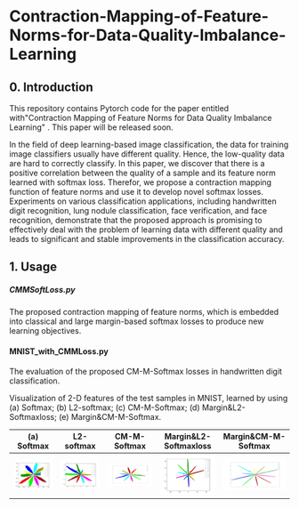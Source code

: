 # Contraction-Mapping-of-Feature-Norms-for-Data-Quality-Imbalance-Learning

## 0. Introduction
This repository contains Pytorch code for the paper entitled with"Contraction Mapping of Feature Norms for Data Quality Imbalance Learning" . This paper will be released soon.

In the field of  deep learning-based image classification,  the data for training image classifiers usually have different quality. Hence, the  low-quality data are hard to correctly classify.  In this paper, we discover that there is a positive correlation between the quality of a sample and its feature norm learned with softmax loss. Therefor, we propose a contraction mapping function of feature norms and use it to develop novel softmax losses.  Experiments on various classification applications, including handwritten digit recognition, lung nodule classification, face verification, and face recognition, demonstrate that the proposed approach is promising to effectively deal with the problem of learning data with different quality and leads to significant and stable improvements in the classification accuracy.

## 1. Usage
##### CMMSoftLoss.py
The proposed contraction mapping of feature norms, which is embedded into classical and large margin-based softmax losses to produce new learning objectives.

#### MNIST_with_CMMLoss.py
The evaluation of  the proposed CM-M-Softmax losses in handwritten digit classification.

Visualization of 2-D features of the test samples in MNIST, learned by using (a) Softmax; (b) L2-softmax; (c) CM-M-Softmax; (d) Margin&L2-Softmaxloss; (e) Margin&CM-M-Softmax.

| (a) Softmax           | L2-softmax            | CM-M-Softmax          | Margin&L2-Softmaxloss | Margin&CM-M-Softmax   |
| --------------------- | --------------------- | --------------------- | --------------------- | --------------------- |
| ![1](.\figures\1.jpg) | ![2](.\figures\2.jpg) | ![3](.\figures\3.jpg) | ![4](.\figures\4.jpg) | ![5](.\figures\5.jpg) |

